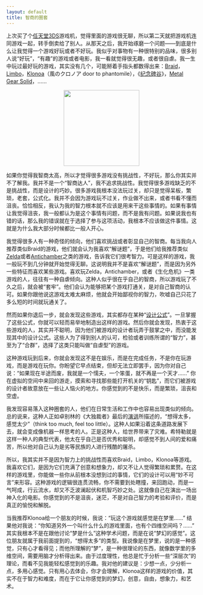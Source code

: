 ```yaml
---
layout: default
title: 智商的圈套
---
```




上次买了个[任天堂3DS](http://www.jianshu.com/p/b501a1675f4d)游戏机，觉得里面的游戏很无聊，所以第二天就把游戏机连同游戏一起，转手倒卖给了别人。从那天之后，我开始琢磨一个问题——到底是什么让我觉得一个游戏好玩或者不好玩。我似乎对事物有一种很特别的品味，很多别人说“好玩”，“有趣”的游戏或者电影，我一看就觉得很无趣，或者很自虐。我一生中玩过最好玩的游戏，其实没有几个，可能掰着手指头都数得出来：[Braid](http://braid-game.com)，[Limbo](http://en.wikipedia.org/wiki/Limbo_%28video_game%29)，[Klonoa](http://en.wikipedia.org/wiki/Klonoa:_Door_to_Phantomile)（風のクロノア door to phantomile），《[纪念碑谷](https://itunes.apple.com/cn/app/ji-nian-bei-gu/id728293409)》，[Metal Gear Solid](http://en.wikipedia.org/wiki/Metal_Gear_Solid)，……

<center><p><img src="/wangyin/images/Klonoa.jpg" width="200px" /></p></center>

如果你觉得我智商太高，所以才觉得很多游戏没有挑战性，不好玩，那么你其实并不了解我。我并不是一个“智商达人”，我不追求挑战性。我觉得很多游戏缺乏的不是挑战性，而是设计的巧妙。很多游戏我根本没法玩过关，却只是觉得呆板，繁琐，老套，公式化。我并不会因为游戏玩不过关，作业做不出来，或者书看不懂而沮丧。恰恰相反，我认为我的智力根本就不应该是用来干这些事情的。如果有事情让我觉得沮丧，我一般都认为是这个事情有问题，而不是我有问题。如果说我也有错的话，那么我的错误就在于选择了参与这项活动，我根本不应该做这件事情。这就是为什么我大部分时候都比一般人开心。

我觉得很多人有一种奇怪的倾向，他们喜欢挑战或者彰显自己的智商。每当我向人推荐类似Braid的游戏，他们就会认为我喜欢“解谜题”，于是他们给我推荐类似[Zelda](http://www.zelda.com)或者[Antichamber](http://www.antichamber-game.com)之类的游戏，告诉我它们很考智力。可是这样的游戏，我一般玩不到几分钟就开始觉得无聊。这说明我并不是喜欢“解谜题”，而是因为另外一些特征而喜欢某些游戏。喜欢玩Zelda，Antichamber，或者《生化危机》一类游戏的人，往往有一种自虐倾向。这种人似乎很在乎自己的智商，所以游戏玩了不久之后，就会被“套牢”。他们会认为能够把某个游戏打通关，是对自己智商的认可。如果你跟他说这游戏太难太麻烦，他就会开始鄙视你的智力，吹嘘自己只花了多么短的时间就玩通关了。

然而如果你退后一步，就会发现这些游戏，其实都存在某种“[设计公式](http://www.jianshu.com/p/b501a1675f4d)”。一旦掌握了这些公式，你就可以轻而易举地制造出这样的游戏。然后你就会发现，热衷于这些游戏的人，其实并不聪明，因为他们被游戏的设计者玩弄于鼓掌之中，而没能发现其中的设计公式。这些人为了得到别人的认可，检验或者训练所谓的“智力”，甚至为了“合群”，选择了这类只能叫做“自虐型”的游戏。

这种游戏玩到后来，你就会发现这不是在娱乐，而是在完成任务，不是你在玩游戏，而是游戏在玩你。你盼望它早点结束，但却无法立即罢手，因为你对自己说：“如果现在半途而废，我就是一个懦夫，一个笨蛋，就不再是一个天才……” 你在虚拟的空间中来回的游走，摸索和寻找那些能打开机关的“钥匙”，而它们被游戏的设计者故意放在一些让人恼火的地方。你感觉到的不是快乐，而是繁琐，沮丧和空虚。

我发现容易落入这种圈套的人，他们在日常生活和工作中也容易出现类似的倾向。总的说来，这种人正如卓别林的《大独裁者》最后的[演讲](http://tinyurl.com/bbqfs6s)所描述的，“想得太多，感觉太少”（think too much, feel too little）。这种人如果沿着这条道路发展下去，就会变成像机器一样思考的人。正是这种人，给世界带来了灾难。希特勒就是这样一种人的典型代表，他太在乎自己是否优秀和聪明，却感觉不到人间的爱和痛苦，所以他对自己认为是劣等民族的人进行残酷的屠杀。

所以，我其实并不是因为智力上的挑战性而喜欢Braid，Limbo，Klonoa等游戏。我喜欢它们，是因为它们充满了创意和想象力，却又不让人觉得繁琐和累赘。在这样的游戏里，你能做一些你从前根本没想到过的事情，它们的设计可以用“妙不可言”来形容。这种游戏的逻辑很连贯流畅，你不需要到处瞎撞，来回跑动，而是一气呵成，行云流水，却又不乏波澜起伏和机智巧妙之处。这就像自己在演出一场出神入化的电影。你感觉到的不是沮丧，迷茫，不是对自己智力的考验和评价，而是真正的愉悦和解脱。

当我推荐Klonoa给一个朋友的时候，我说：“玩这个游戏就感觉是在梦里……” 结果他对我说：“你知道另外一个叫什么什么的游戏里面，也有个四维空间吗？……” 其实我根本不是在跟他讨论“梦是什么”这种学术问题，而是在说“梦幻的感觉”。这位朋友就属于我前面提到的，“想得太多”的类型。我说像是在梦里，说的是一种感觉，只有心才看得见；而他所理解的“梦”，是一种很理论的东西，就像数学里的多维空间，需要用脑才分析得出来。由于过度理性，他总是忙于分析一些“深层次”的理论，而看不见我能轻松感觉到的乐趣。我对他的建议是：少想一点，少分析一点，多用心感觉。只有用心去体会，你才会理解，Klonoa这样的游戏的价值，其实不在于智力和难度，而在于它让你感觉到的梦幻，创意，自由，想象力，和艺术。